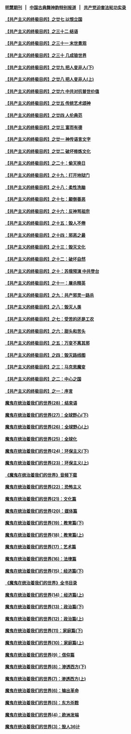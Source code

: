 #### [明慧期刊](https://github.com/gfw-breaker/mh-qikan) &nbsp;&nbsp;|&nbsp;&nbsp; [中国古典舞神韵特别报道](https://github.com/gfw-breaker/mh-news/blob/master/shenyun.md?t=07092036) &nbsp;&nbsp;|&nbsp;&nbsp; [共产党迫害法轮功实录](https://github.com/gfw-breaker/mh-news/blob/master/README.md?t=07092036)  

#### [【共产主义的终极目的】之廿七 以恨立国](../pages/nsc422/n11336944.md?t=07092036) 

#### [【共产主义的终极目的】之三十二 结语](../pages/nsc422/n11360535.md?t=07092036) 

#### [【共产主义的终极目的】之三十一 末世景观](../pages/nsc422/n11351129.md?t=07092036) 

#### [【共产主义的终极目的】之三十 几成狼世界](../pages/nsc422/n11348280.md?t=07092036) 

#### [【共产主义的终极目的】之廿九 把人变非人(下)](../pages/nsc422/n11344140.md?t=07092036) 

#### [【共产主义的终极目的】之廿八 把人变非人(上)](../pages/nsc422/n11340492.md?t=07092036) 

#### [【共产主义的终极目的】之廿六 中共对抗普世价值](../pages/nsc422/n11324785.md?t=07092036) 

#### [【共产主义的终极目的】之廿五 传统艺术颂神](../pages/nsc422/n11296396.md?t=07092036) 

#### [【共产主义的终极目的】之廿四 人伦典范](../pages/nsc422/n11296397.md?t=07092036) 

#### [【共产主义的终极目的】之廿三 富而有德](../pages/nsc422/n11283598.md?t=07092036) 

#### [【共产主义的终极目的】之廿一 神传语言文字](../pages/nsc422/n11263265.md?t=07092036) 

#### [【共产主义的终极目的】之廿二 破坏修炼文化](../pages/nsc422/n11245728.md?t=07092036) 

#### [【共产主义的终极目的】之二十：偷天换日](../pages/nsc422/n11238846.md?t=07092036) 

#### [【共产主义的终极目的】之十九：打开地狱门](../pages/nsc422/n11206376.md?t=07092036) 

#### [【共产主义的终极目的】之十八：柔性洗脑](../pages/nsc422/n11199994.md?t=07092036) 

#### [【共产主义的终极目的】之十七：颠倒善恶](../pages/nsc422/n11179782.md?t=07092036) 

#### [【共产主义的终极目的】之十六：反神骂祖宗](../pages/nsc422/n11166798.md?t=07092036) 

#### [【共产主义的终极目的】之十五：毁人不倦](../pages/nsc422/n11166792.md?t=07092036) 

#### [【共产主义的终极目的】之十四：邪恶之最](../pages/nsc422/n11150249.md?t=07092036) 

#### [【共产主义的终极目的】之十三：毁灭文化](../pages/nsc422/n11135227.md?t=07092036) 

#### [【共产主义的终极目的】之十二：破坏自然](../pages/nsc422/n11135214.md?t=07092036) 

#### [【共产主义的终极目的】之十：苏俄预演 中共登台](../pages/nsc422/n11118424.md?t=07092036) 

#### [【共产主义的终极目的】之十一：屠杀精英](../pages/nsc422/n11118442.md?t=07092036) 

#### [【共产主义的终极目的】之九：共产邪灵一路杀](../pages/nsc422/n11114139.md?t=07092036) 

#### [【共产主义的终极目的】之八：毁灭人类](../pages/nsc422/n11108503.md?t=07092036) 

#### [【共产主义的终极目的】之七：受苦的还是工农](../pages/nsc422/n11101809.md?t=07092036) 

#### [【共产主义的终极目的】之六：甜头和苦头](../pages/nsc422/n11096971.md?t=07092036) 

#### [【共产主义的终极目的】之五：万变不离其邪](../pages/nsc422/n11091285.md?t=07092036) 

#### [【共产主义的终极目的】之四：毁灭路线图](../pages/nsc422/n11086284.md?t=07092036) 

#### [【共产主义的终极目的】之三：马克思魔变](../pages/nsc422/n11061941.md?t=07092036) 

#### [【共产主义的终极目的】之二：中心之国](../pages/nsc422/n11047728.md?t=07092036) 

#### [【共产主义的终极目的】之一：序言](../pages/nsc422/n11086077.md?t=07092036) 

#### [魔鬼在统治着我们的世界(28)：结束语](../pages/nsc422/n10936246.md?t=07092036) 

#### [魔鬼在统治着我们的世界(27)：全球野心(下)](../pages/nsc422/n10928319.md?t=07092036) 

#### [魔鬼在统治着我们的世界(26)：全球野心(上)](../pages/nsc422/n10900318.md?t=07092036) 

#### [魔鬼在统治着我们的世界(25)：全球化](../pages/nsc422/n10788205.md?t=07092036) 

#### [魔鬼在统治着我们的世界(24)：环保主义(下)](../pages/nsc422/n10695307.md?t=07092036) 

#### [魔鬼在统治着我们的世界(23)：环保主义(上)](../pages/nsc422/n10688613.md?t=07092036) 

#### [《魔鬼在统治着我们的世界》音频下载](../pages/nsc422/n10635553.md?t=07092036) 

#### [魔鬼在统治着我们的世界(22)：恐怖主义](../pages/nsc422/n10614727.md?t=07092036) 

#### [魔鬼在统治着我们的世界(21)：文化篇](../pages/nsc422/n10597706.md?t=07092036) 

#### [魔鬼在统治着我们的世界(20)：媒体篇](../pages/nsc422/n10586579.md?t=07092036) 

#### [魔鬼在统治着我们的世界(19)：教育篇(下)](../pages/nsc422/n10564808.md?t=07092036) 

#### [魔鬼在统治着我们的世界(18)：教育篇(上)](../pages/nsc422/n10526970.md?t=07092036) 

#### [魔鬼在统治着我们的世界(17)：艺术篇](../pages/nsc422/n10499093.md?t=07092036) 

#### [魔鬼在统治着我们的世界(16)：法律篇](../pages/nsc422/n10485969.md?t=07092036) 

#### [魔鬼在统治着我们的世界(15)：经济篇(下)](../pages/nsc422/n10469975.md?t=07092036) 

#### [《魔鬼在统治着我们的世界》全书目录](../pages/nsc422/n10464261.md?t=07092036) 

#### [魔鬼在统治着我们的世界(14)：经济篇(上)](../pages/nsc422/n10457370.md?t=07092036) 

#### [魔鬼在统治着我们的世界(13)：政治篇(下)](../pages/nsc422/n10448270.md?t=07092036) 

#### [魔鬼在统治着我们的世界(12)：政治篇(上)](../pages/nsc422/n10444576.md?t=07092036) 

#### [魔鬼在统治着我们的世界(11)：家庭篇(下)](../pages/nsc422/n10440961.md?t=07092036) 

#### [魔鬼在统治着我们的世界(10)：家庭篇(上)](../pages/nsc422/n10435448.md?t=07092036) 

#### [魔鬼在统治着我们的世界(9)：信仰篇](../pages/nsc422/n10432159.md?t=07092036) 

#### [魔鬼在统治着我们的世界(8)：渗透西方(下)](../pages/nsc422/n10429603.md?t=07092036) 

#### [魔鬼在统治着我们的世界(7)：渗透西方(上)](../pages/nsc422/n10426013.md?t=07092036) 

#### [魔鬼在统治着我们的世界(6)：输出革命](../pages/nsc422/n10421536.md?t=07092036) 

#### [魔鬼在统治着我们的世界(5)：东方杀戮](../pages/nsc422/n10417707.md?t=07092036) 

#### [魔鬼在统治着我们的世界(4)：欧洲发端](../pages/nsc422/n10414890.md?t=07092036) 

#### [魔鬼在统治着我们的世界(3)：毁人36计](../pages/nsc422/n10411583.md?t=07092036) 

